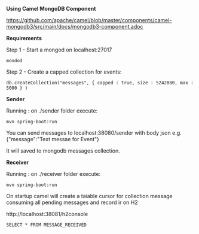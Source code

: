 **Using Camel MongoDB Component**

https://github.com/apache/camel/blob/master/components/camel-mongodb3/src/main/docs/mongodb3-component.adoc


**Requirements**

Step 1 - Start a mongod on localhost:27017 

````
mondod
````


Step 2 - Create a capped collection for events:

````
db.createCollection("messages", { capped : true, size : 5242880, max : 5000 } )
````


**Sender**

Running : on ./sender folder execute:

````
mvn spring-boot:run
````

You can send messages to localhost:38080/sender with body json e.g. {"message":"Text messae for Event"}

It will saved to mongodb messages collection.

**Receiver**

Running : on ./receiver folder execute:

````
mvn spring-boot:run
````

On startup camel will create a taiable cursor for collection message consuming all pending messages and record ir on H2

http://localhost:38081/h2console

````
SELECT * FROM MESSAGE_RECEIVED 
````

